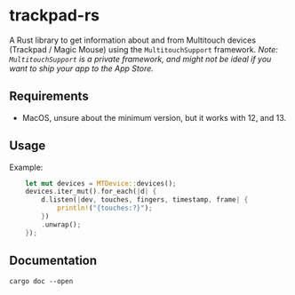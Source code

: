 # trackpad-rs

A Rust library to get information about and from Multitouch devices (Trackpad / Magic Mouse) using the `MultitouchSupport` framework. 
*Note: `MultitouchSupport` is a private framework, and might not be ideal if you want to ship your app to the App Store.*

## Requirements
- MacOS, unsure about the minimum version, but it works with 12, and 13.

## Usage
Example: 
```rust
    let mut devices = MTDevice::devices();
    devices.iter_mut().for_each(|d| {
        d.listen(|dev, touches, fingers, timestamp, frame| {
            println!("{touches:?}");
        })
        .unwrap();
    });
```

## Documentation
`cargo doc --open`
